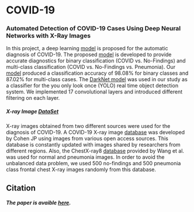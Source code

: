 # COVID-19
### Automated Detection of COVID-19 Cases Using Deep Neural Networks with X-Ray Images

In this project, a deep learning [model](https://github.com/muhammedtalo/COVID-19/blob/master/DarkCovidNet.ipynb) is proposed for the automatic diagnosis of COVID-19. The proposed [model](https://github.com/muhammedtalo/COVID-19/blob/master/DarkCovidNet.ipynb) is developed to provide accurate diagnostics for binary classification (COVID vs. No-Findings) and multi-class classification (COVID vs. No-Findings vs. Pneumonia). Our [model](https://github.com/muhammedtalo/COVID-19/blob/master/DarkCovidNet.ipynb) produced a classification accuracy of 98.08% for binary classes and 87.02% for multi-class cases. The  [DarkNet model](https://github.com/muhammedtalo/COVID-19/blob/master/DarkCovidNet.ipynb) was used in our study as a classifier for the you only look once (YOLO) real time object detection system. We implemented 17 convolutional layers and introduced different filtering on each layer.  
##### X-ray Image [DataSet](https://github.com/muhammedtalo/COVID-19/tree/master/X-Ray%20Image%20DataSet/)

X-ray images obtained from two different sources were used for the diagnosis of COVID-19. A COVID-19 X-ray image [database](https://github.com/ieee8023/COVID-chestxray-dataset/)  was developed by Cohen JP using images from various open access sources. This database is constantly updated with images shared by researchers from different regions. Also, the ChestX-ray8 [database](http://openaccess.thecvf.com/content_cvpr_2017/papers/Wang_ChestX-ray8_Hospital-Scale_Chest_CVPR_2017_paper.pdf) provided by Wang et al. was used for normal and pneumonia images. In order to avoid the unbalanced data problem, we used 500 no-findings and 500 pneumonia class frontal chest X-ray images randomly from this database. 

 ## Citation
 
 ##### The paper is avaible [here](https://www.researchgate.net/publication/340935440_Automated_Detection_of_COVID-19_Cases_Using_Deep_Neural_Networks_with_X-ray_Images).
 

